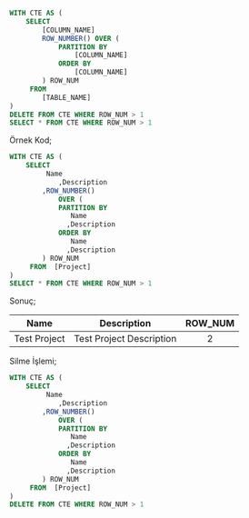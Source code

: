 ```sql
WITH CTE AS (
    SELECT 
        [COLUMN_NAME]
        ROW_NUMBER() OVER (
            PARTITION BY 
                [COLUMN_NAME]
            ORDER BY 
                [COLUMN_NAME]
        ) ROW_NUM
     FROM 
        [TABLE_NAME]
)
DELETE FROM CTE WHERE ROW_NUM > 1
SELECT * FROM CTE WHERE ROW_NUM > 1
```

Örnek Kod;
```sql
WITH CTE AS (
    SELECT 
         Name
		    ,Description
        ,ROW_NUMBER() 
		    OVER (
            PARTITION BY
               Name
              ,Description
            ORDER BY
               Name
              ,Description
        ) ROW_NUM
     FROM  [Project]
)
SELECT * FROM CTE WHERE ROW_NUM > 1
```
Sonuç;

| Name        | Description               | ROW_NUM |
|------       |-------------              |:-------:|
|Test Project |	Test Project Description  |	2       |

Silme İşlemi;
```sql
WITH CTE AS (
    SELECT 
         Name
		    ,Description
        ,ROW_NUMBER() 
		    OVER (
            PARTITION BY
               Name
              ,Description
            ORDER BY
               Name
              ,Description
        ) ROW_NUM
     FROM  [Project]
)
DELETE FROM CTE WHERE ROW_NUM > 1
```
